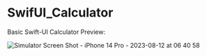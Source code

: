 # SwifUI_Calculator
Basic Swift-UI Calculator Preview:


![Simulator Screen Shot - iPhone 14 Pro - 2023-08-12 at 06 40 58](https://github.com/Siam300/SwifUI_Calculator/assets/89306483/eea53b76-41bd-4492-b1d7-27dec570754f)
